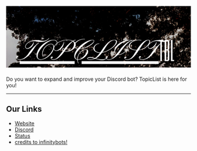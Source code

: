 <h2 align='center'>
  <img src="Do you want to expand and improve your Discord bot.png" />
  <br> 
</h2>
<p>
Do you want to expand and improve your Discord bot? TopicList is here for you!
</p>

<hr>

<h2>
  Our Links
</h2>

<ul>
  <li><a href="https://vcodez.xyz">Website</a></li>
  <li><a href="https://vcodez.xyz/dc">Discord</a></li>
  <li><a href="https://status.topiclist.gg">Status</a></li>
<li><a href="https://infinitybots.gg">credits to infinitybots!</a></li
</ul>
